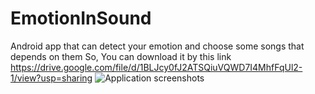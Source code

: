# EmotionInSound
Android app that can detect your emotion and choose some songs that depends on them
So, You can download it by this link https://drive.google.com/file/d/1BLJcy0fJ2ATSQiuVQWD7I4MhfFqUl2-1/view?usp=sharing
![Application screenshots](https://drive.google.com/file/d/1MRwwq8_VwE9Vl-Ivroa-SV0XGm4d5X4L/view?usp=sharing)
